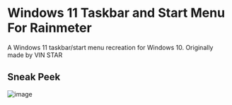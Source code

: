 # Windows 11 Taskbar and Start Menu For Rainmeter

A Windows 11 taskbar/start menu recreation for Windows 10. Originally made by VIN STAR

## Sneak Peek

![image](https://user-images.githubusercontent.com/95918679/157865538-2db6837f-2fcf-46fd-9f33-b595df3b86f3.png)
